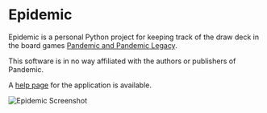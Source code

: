 # Epidemic
Epidemic is a personal Python project for keeping track of the draw deck in the board games [Pandemic and Pandemic Legacy](https://boardgamegeek.com/boardgame/161936/pandemic-legacy-season-1).

This software is in no way affiliated with the authors or publishers of Pandemic.

A [help page](https://github.com/Merkwurdichliebe/Epidemic/wiki) for the application is available.

![Epidemic Screenshot](https://github.com/Merkwurdichliebe/Epidemicr/blob/master/docs/epidemic-screen.jpg?raw=true)

